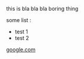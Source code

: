 this is bla bla bla boring thing

some list :
* test 1
* test 2


[google.com](https://www.google.com)